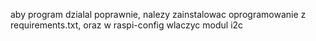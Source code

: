 aby program dzialal poprawnie, nalezy zainstalowac oprogramowanie z requirements.txt, 
oraz w raspi-config wlaczyc modul i2c

